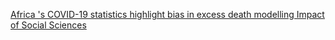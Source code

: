 [Africa 's COVID-19 statistics highlight bias in excess death modelling   Impact of Social Sciences](https://qi.tc/qi/113296)